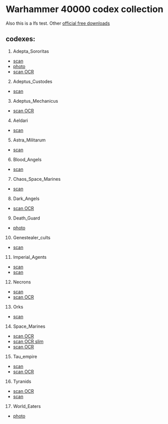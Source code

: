 # Warhammer 40000 codex collection
Also this is a lfs test. Other [official free downloads](https://www.warhammer-community.com/en-gb/downloads/warhammer-40000/)
## codexes:
1. Adepta_Sororitas
 - [scan](codex_10th/Adepta_Sororitas_10th.pdf)
 - [photo](codex_10th/Adepta_Sororitas_10th_2.pdf)
 - [scan OCR](codex_10th/Adepta_Sororitas_10th_3.pdf)
2. Adeptus_Custodes
  - [scan](codex_10th/Adeptus_Custodes_10th.pdf)
3. Adeptus_Mechanicus
  - [scan OCR](codex_10th/Adeptus_Mechanicus_10th.pdf)
4. Aeldari
  - [scan](codex_10th/Aeldari_10th.pdf)
5. Astra_Militarum
  - [scan](codex_10th/Astra_Militarum_10th.pdf)
6. Blood_Angels
  - [scan](codex_10th/Blood_Angels_10th.pdf)
7. Chaos_Space_Marines
  - [scan](codex_10th/Chaos_Space_Marines_10th.pdf)
8. Dark_Angels
  - [scan OCR](codex_10th/Dark_Angels_10th.pdf)
9. Death_Guard
  - [photo](codex_10th/Death_Guard_10th.pdf)
10. Genestealer_cults
  - [scan](codex_10th/Genestealer_cults_10th.pdf)
11. Imperial_Agents
  - [scan](codex_10th/Imperial_Agents_10th.pdf)
  - [scan](codex_10th/Imperial_Agents_10th_2.pdf)
12. Necrons
  - [scan](codex_10th/Necrons_10th.pdf)
  - [scan OCR](codex_10th/Necrons_10th_2.pdf)
13. Orks
  - [scan](codex_10th/Orks_10th.pdf)
14. Space_Marines
  - [scan OCR](codex_10th/Space_Marines_10th.pdf)
  - [scan OCR slim](codex_10th/Space_Marines_10th_2.pdf)
  - [scan OCR](codex_10th/Space_Marines-10th_3.pdf)
15. Tau_empire
  - [scan](codex_10th/Tau_empire_10th.pdf)
  - [scan OCR](codex_10th/Tau_Empire_10th_2.pdf)
16. Tyranids
  - [scan OCR](codex_10th/Tyranids_10th.pdf)
  - [scan](codex_10th/Tyranid_10th_2.pdf)
17. World_Eaters
  - [photo](codex_10th/World_Eaters_10th.pdf)
